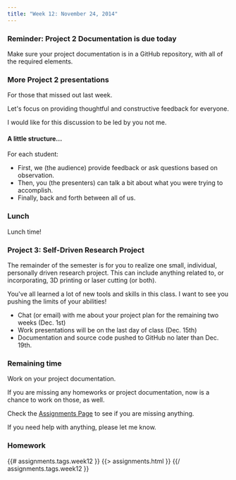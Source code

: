 ```yaml
---
title: "Week 12: November 24, 2014"
---
```


### Reminder: Project 2 Documentation is due today

Make sure your project documentation is in a GitHub repository, with all of the
required elements.

### More Project 2 presentations

For those that missed out last week.

Let's focus on providing thoughtful and constructive feedback for everyone.

I would like for this discussion to be led by you not me.

#### A little structure...

For each student:

* First, we (the audience) provide feedback or ask questions based on observation.
* Then, you (the presenters) can talk a bit about what you were trying to accomplish.
* Finally, back and forth between all of us.

### Lunch

Lunch time!

### Project 3: Self-Driven Research Project

The remainder of the semester is for you to realize one small, individual, personally driven research project.
This can include anything related to, or incorporating, 3D printing or laser cutting (or both).

You've all learned a lot of new tools and skills in this class. I want to see
you pushing the limits of your abilities!

* Chat (or email) with me about your project plan for the remaining two weeks (Dec. 1st)
* Work presentations will be on the last day of class (Dec. 15th)
* Documentation and source code pushed to GitHub no later than Dec. 19th.

### Remaining time

Work on your project documentation.

If you are missing any homeworks or project documentation, now is a chance to
work on those, as well.

Check the [Assignments Page]({{{urls.base_path}}}assignments/) to see if you are missing anything.

If you need help with anything, please let me know.

### Homework

{{# assignments.tags.week12 }}
{{> assignments.html }}
{{/ assignments.tags.week12 }}

